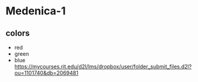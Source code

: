 # Medenica-1
## colors
- red
- green
- blue
https://mycourses.rit.edu/d2l/lms/dropbox/user/folder_submit_files.d2l?ou=1101740&db=2069481
